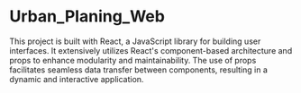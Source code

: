 # Urban_Planing_Web

<p>This project is built with React, a JavaScript library for building user interfaces. It extensively utilizes React's component-based architecture and props to enhance modularity and maintainability. The use of props facilitates seamless data transfer between components, resulting in a dynamic and interactive application.</p>

